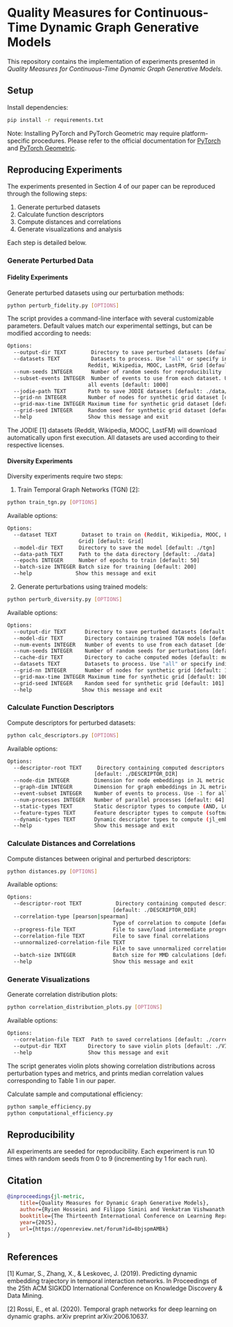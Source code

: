 # Quality Measures for Continuous-Time Dynamic Graph Generative Models

This repository contains the implementation of experiments presented in *Quality Measures for Continuous-Time Dynamic Graph Generative Models*.

## Setup

Install dependencies:
```bash
pip install -r requirements.txt
```

Note: Installing PyTorch and PyTorch Geometric may require platform-specific procedures. Please refer to the official documentation for [PyTorch](https://pytorch.org/get-started/locally/) and [PyTorch Geometric](https://pytorch-geometric.readthedocs.io/en/latest/notes/installation.html).

## Reproducing Experiments

The experiments presented in Section 4 of our paper can be reproduced through the following steps:

1. Generate perturbed datasets
2. Calculate function descriptors
3. Compute distances and correlations
4. Generate visualizations and analysis

Each step is detailed below.

### Generate Perturbed Data

#### Fidelity Experiments
Generate perturbed datasets using our perturbation methods:
```bash
python perturb_fidelity.py [OPTIONS]
```

The script provides a command-line interface with several customizable parameters. Default values match our experimental settings, but can be modified according to needs:
```bash
Options:
  --output-dir TEXT        Directory to save perturbed datasets [default: ./perturbed_data]
  --datasets TEXT          Datasets to process. Use "all" or specify individual ones:
                          Reddit, Wikipedia, MOOC, LastFM, Grid [default: all]
  --num-seeds INTEGER      Number of random seeds for reproducibility [default: 10]
  --subset-events INTEGER  Number of events to use from each dataset. Use -1 for
                          all events [default: 1000]
  --jodie-path TEXT       Path to save JODIE datasets [default: ./data/]
  --grid-nn INTEGER       Number of nodes for synthetic grid dataset [default: 1024]
  --grid-max-time INTEGER Maximum time for synthetic grid dataset [default: 10000]
  --grid-seed INTEGER     Random seed for synthetic grid dataset [default: 101]
  --help                  Show this message and exit
```

The JODIE [1] datasets (Reddit, Wikipedia, MOOC, LastFM) will download automatically upon first execution. All datasets are used according to their respective licenses.

#### Diversity Experiments
Diversity experiments require two steps:

1. Train Temporal Graph Networks (TGN) [2]:
```bash
python train_tgn.py [OPTIONS]
```

Available options:
```bash
Options:
  --dataset TEXT        Dataset to train on (Reddit, Wikipedia, MOOC, LastFM,
                       Grid) [default: Grid]
  --model-dir TEXT     Directory to save the model [default: ./tgn]
  --data-path TEXT     Path to the data directory [default: ./data]
  --epochs INTEGER     Number of epochs to train [default: 50]
  --batch-size INTEGER Batch size for training [default: 200]
  --help              Show this message and exit
```

2. Generate perturbations using trained models:
```bash
python perturb_diversity.py [OPTIONS]
```

Available options:
```bash
Options:
  --output-dir TEXT      Directory to save perturbed datasets [default: ./DATA_DIR]
  --model-dir TEXT       Directory containing trained TGN models [default: ./tgn]
  --num-events INTEGER   Number of events to use from each dataset [default: 1000]
  --num-seeds INTEGER    Number of random seeds for perturbations [default: 5]
  --cache-dir TEXT       Directory to cache computed modes [default: modes_cache]
  --datasets TEXT        Datasets to process. Use "all" or specify individual ones
  --grid-nn INTEGER      Number of nodes for synthetic grid [default: 10000]
  --grid-max-time INTEGER Maximum time for synthetic grid [default: 10000]
  --grid-seed INTEGER    Random seed for synthetic grid [default: 101]
  --help                Show this message and exit
```

### Calculate Function Descriptors

Compute descriptors for perturbed datasets:
```bash
python calc_descriptors.py [OPTIONS]
```

Available options:
```bash
Options:
  --descriptor-root TEXT     Directory containing computed descriptors
                            [default: ./DESCRIPTOR_DIR]
  --node-dim INTEGER        Dimension for node embeddings in JL metric [default: 100]
  --graph-dim INTEGER       Dimension for graph embeddings in JL metric [default: 100]
  --event-subset INTEGER    Number of events to process. Use -1 for all [default: 1000]
  --num-processes INTEGER   Number of parallel processes [default: 64]
  --static-types TEXT       Static descriptor types to compute (AND, LCC, NC, PLE)
  --feature-types TEXT      Feature descriptor types to compute (softmax)
  --dynamic-types TEXT      Dynamic descriptor types to compute (jl_embd, activity_rate)
  --help                    Show this message and exit
```

### Calculate Distances and Correlations

Compute distances between original and perturbed descriptors:
```bash
python distances.py [OPTIONS]
```

Available options:
```bash
Options:
  --descriptor-root TEXT           Directory containing computed descriptors
                                  [default: ./DESCRIPTOR_DIR]
  --correlation-type [pearson|spearman]
                                  Type of correlation to compute [default: spearman]
  --progress-file TEXT            File to save/load intermediate progress
  --correlation-file TEXT         File to save final correlations
  --unnormalized-correlation-file TEXT
                                  File to save unnormalized correlations
  --batch-size INTEGER            Batch size for MMD calculations [default: 10000]
  --help                          Show this message and exit
```

### Generate Visualizations

Generate correlation distribution plots:
```bash
python correlation_distribution_plots.py [OPTIONS]
```

Available options:
```bash
Options:
  --correlation-file TEXT  Path to saved correlations [default: ./correlations.pt]
  --output-dir TEXT       Directory to save violin plots [default: ./VIZ_DIR]
  --help                  Show this message and exit
```

The script generates violin plots showing correlation distributions across perturbation types and metrics, and prints median correlation values corresponding to Table 1 in our paper.

Calculate sample and computational efficiency:
```bash
python sample_efficiency.py
python computational_efficiency.py
```

## Reproducibility

All experiments are seeded for reproducibility. Each experiment is run 10 times with random seeds from 0 to 9 (incrementing by 1 for each run).

## Citation

```bibtex
@inproceedings{jl-metric,
    title={Quality Measures for Dynamic Graph Generative Models},
    author={Ryien Hosseini and Filippo Simini and Venkatram Vishwanath and Rebecca Willett and Henry Hoffmann},
    booktitle={The Thirteenth International Conference on Learning Representations},
    year={2025},
    url={https://openreview.net/forum?id=8bjspmAMBk}
}
```

## References

[1] Kumar, S., Zhang, X., & Leskovec, J. (2019). Predicting dynamic embedding trajectory in temporal interaction networks. In Proceedings of the 25th ACM SIGKDD International Conference on Knowledge Discovery & Data Mining.

[2] Rossi, E., et al. (2020). Temporal graph networks for deep learning on dynamic graphs. arXiv preprint arXiv:2006.10637.